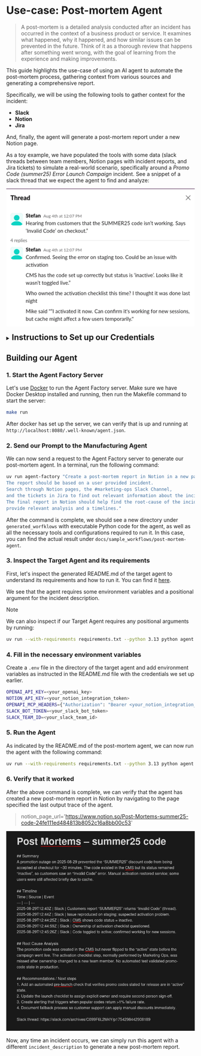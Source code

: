 # Use-case: Post-mortem Agent

> A post-mortem is a detailed analysis conducted after an incident has occurred in the context of a business product or service.
> It examines what happened, why it happened, and how similar issues can be prevented in the future.
> Think of it as a thorough review that happens after something went wrong, with the goal of learning from the experience and making improvements.

This guide highlights the use-case of using an AI agent to automate the post-mortem process, gathering context from various sources and generating a comprehensive report.

Specifically, we will be using the following tools to gather context for the incident:
- **Slack**
- **Notion**
- **Jira**

And, finally, the agent will generate a post-mortem report under a new Notion page.

As a toy example, we have populated the tools with some data (slack threads between team members, Notion pages with incident reports, and Jira tickets) to simulate a real-world scenario, specifically around a _Promo Code (summer25) Error Launch Campaign_ incident. See a snippet of a slack thread that we expect the agent to find and analyze:

![post-mortem-slack-thread.png](post-mortem-slack-thread.png)

<details>

<summary><span style="font-size:1.5em;"><strong>Instructions to Set up our Credentials</strong></span></summary>

The agent will require access to the tools, so we will need to set up credentials for it.


### **Slack**

**Create a `SLACK_BOT_TOKEN`**

1. Open the Slack [API Apps](https://api.slack.com/apps) page.
2. Select Create New App → From scratch.
3. Enter an App Name and choose the Workspace we want to use.
4. Click Create App (the app details page opens).
5. In the left menu under Features, select OAuth & Permissions.
6. In Scopes, select the appropriate scopes for the app.
7. Scroll up to OAuth Tokens and click Install to Workspace (we must be a Slack workspace admin).
8. Select Allow.
9. Copy the Bot User OAuth Token and use it as the `SLACK_BOT_TOKEN`.

**Find the `SLACK_TEAM_ID`**

* Open the workspace in a web browser.
* The team ID is in the URL, usually starts with “T” and is 11 characters long.

**Find the `SLACK_CHANNEL_ID`**

* Open the workspace in a web browser.
* The channel ID is in the URL, usually starts with “C” and is 11 characters long.

### **Notion**

**Create an `INTERNAL_INTEGRATION_TOKEN`**

we can find instructions for getting an `INTERNAL_INTEGRATION_TOKEN` on the [Notion Docs here](https://www.notion.com/help/create-integrations-with-the-notion-api), which will bring you to the [Notion integration](https://www.notion.com/my-integrations) page.

**Create `OPENAPI_MCP_HEADERS`**

1. Copy: `{"Authorization": "Bearer ntn_****", "Notion-Version": "2022-06-28" }`
2. Replace `ntn_****` with the Internal Integration Secret.
3. Enter the text (e.g. `{"Authorization": "Bearer ntn_12345678", "Notion-Version": "2022-06-28" }`) as the `OPENAPI_MCP_HEADERS`.

### **Monday.com**

**Create the `MONDAY_API_TOKEN`**

we can find instructions for getting a `MONDAY_API_TOKEN` on the [Monday.com developer docs here](https://developer.monday.com/api-reference/docs/authentication).

</details>

## Building our Agent

### 1. Start the Agent Factory Server

Let's use [Docker](https://www.docker.com/products/docker-desktop) to run the Agent Factory server. Make sure we have Docker Desktop installed and running, then run the Makefile command to start the server:

```bash
make run
```

After docker has set up the server, we can verify that is up and running at `http://localhost:8080/.well-known/agent.json`.

### 2. Send our Prompt to the Manufacturing Agent

We can now send a request to the Agent Factory server to generate our post-mortem agent. In a terminal, run the following command:

```bash
uv run agent-factory "Create a post-mortem report in Notion in a new page post.
The report should be based on a user provided incident.
Search through Notion pages, the #marketing-ops Slack Channel,
and the tickets in Jira to find out relevant information about the incident.
The final report in Notion should help find the root-cause of the incident and
provide relevant analysis and a timelines."
```

After the command is complete, we should see a new directory under `generated_worfklows` with executable Python code for the agent, as well as all the necessary tools and configurations required to run it. In this case, you can find the actual result under `docs/sample_workflows/post-mortem-agent`.

### 3. Inspect the Target Agent and its requirements

First, let's inspect the generated README.md of the target agent to understand its requirements and how to run it. You can find it [here](../sample_workflows/post-mortem-agent/README.md).

We see that the agent requires some environment variables and a positional argument for the incident description.

> [!NOTE]
> We can also inspect if our Target Agent requires any positional arguments by running:
> ```bash
> uv run --with-requirements requirements.txt --python 3.13 python agent.py --help
> ```


### 4. Fill in the necessary environment variables

Create a `.env` file in the directory of the target agent and add environment variables as instructed in the README.md file with the credentials we set up earlier.

```bash
OPENAI_API_KEY=<your_openai_key>
NOTION_API_KEY=<your_notion_integration_token>
OPENAPI_MCP_HEADERS={"Authorization": "Bearer <your_notion_integration_token>", "Notion-Version": "2022-06-28" }
SLACK_BOT_TOKEN=<your_slack_bot_token>
SLACK_TEAM_ID=<your_slack_team_id>
```

### 5. Run the Agent

As indicated by the README.md of the post-mortem agent, we can now run the agent with the following command:

```bash
uv run --with-requirements requirements.txt --python 3.13 python agent.py --incident_description "Summer25 code"
```

### 6. Verify that it worked

After the above command is complete, we can verify that the agent has created a new post-mortem report in Notion by navigating to the page specified the last output trace of the agent.

> notion_page_url='https://www.notion.so/Post-Mortems-summer25-code-24fe111ed484813b8052c16a8bb00c53'

![img.png](post-mortem-generated-notion-page.png)

Now, any time an incident occurs, we can simply run this agent with a different `incident_description` to generate a new post-mortem report.
